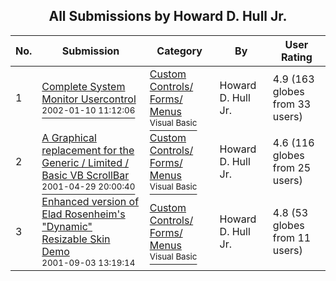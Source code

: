 ﻿<div align="center">

## All Submissions by Howard D\. Hull Jr\.

</div>

No.  | Submission | Category | By   | User Rating
---- | ---------- | -------- | ---- | -----------
1 | [Complete System Monitor Usercontrol<br /><sup>2002-01-10 11:12:06</sup>](https://github.com/Planet-Source-Code/howard-d-hull-jr-complete-system-monitor-usercontrol__1-30650) | [Custom Controls/ Forms/  Menus<br /><sup>Visual Basic</sup>](../ByCategory/custom-controls-forms-menus__1-4.md) | Howard D\. Hull Jr\. | 4.9 (163 globes from 33 users)
2 | [A Graphical replacement for the Generic / Limited / Basic VB ScrollBar<br /><sup>2001-04-29 20:00:40</sup>](https://github.com/Planet-Source-Code/howard-d-hull-jr-a-graphical-replacement-for-the-generic-limited-basic-vb-scrollbar__1-22788) | [Custom Controls/ Forms/  Menus<br /><sup>Visual Basic</sup>](../ByCategory/custom-controls-forms-menus__1-4.md) | Howard D\. Hull Jr\. | 4.6 (116 globes from 25 users)
3 | [Enhanced version of Elad Rosenheim's "Dynamic" Resizable Skin Demo<br /><sup>2001-09-03 13:19:14</sup>](https://github.com/Planet-Source-Code/howard-d-hull-jr-enhanced-version-of-elad-rosenheim-s-dynamic-resizable-skin-demo__1-26941) | [Custom Controls/ Forms/  Menus<br /><sup>Visual Basic</sup>](../ByCategory/custom-controls-forms-menus__1-4.md) | Howard D\. Hull Jr\. | 4.8 (53 globes from 11 users)
